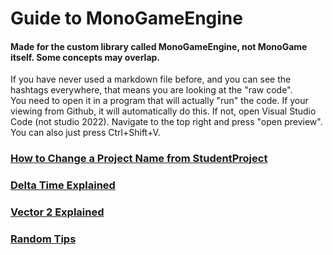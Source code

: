 # Guide to MonoGameEngine
#### Made for the custom library called MonoGameEngine, not MonoGame itself. Some concepts may overlap.

If you have never used a markdown file before, and you can see the hashtags everywhere, that means you are looking at the "raw code".  
You need to open it in a program that will actually "run" the code. If your viewing from Github, it will automatically do this.
If not, open Visual Studio Code (not studio 2022). Navigate to the top right and press "open preview". You can also just press Ctrl+Shift+V.

### [How to Change a Project Name from StudentProject](md_files/changing_name.md)
### [Delta Time Explained](md_files/delta_time_explained.md)
### [Vector 2 Explained](md_files/vector2_explained.md)
### [Random Tips](md_files/tips.md)
